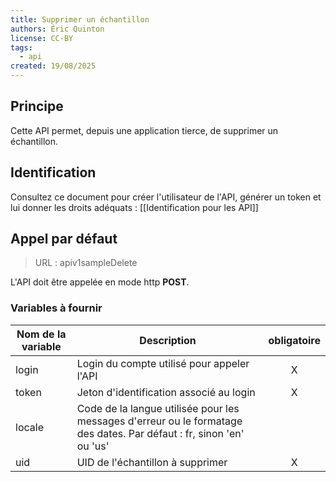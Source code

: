 ```yaml
---
title: Supprimer un échantillon
authors: Éric Quinton
license: CC-BY
tags:
  - api
created: 19/08/2025
---
```

## Principe

Cette API permet, depuis une application tierce, de supprimer un échantillon.

## Identification

Consultez ce document pour créer l'utilisateur de l'API, générer un token et lui donner les droits adéquats : [[Identification pour les API]]

## Appel par défaut

> URL : apiv1sampleDelete

L'API doit être appelée en mode http **POST**.

### Variables à fournir

| Nom de la variable | Description                                                                                                          | obligatoire |
| ------------------ | -------------------------------------------------------------------------------------------------------------------- | :---------: |
| login              | Login du compte utilisé pour appeler l'API                                                                           |      X      |
| token              | Jeton d'identification associé au login                                                                              |      X      |
| locale             | Code de la langue utilisée pour les messages d'erreur ou le formatage des dates. Par défaut : fr, sinon 'en' ou 'us' |             |
| uid                | UID de l'échantillon à supprimer                                                                                     |      X      |

